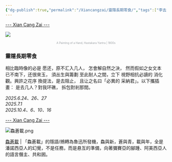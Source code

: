 ```yaml
---
{"dg-publish":true,"permalink":"/Xiancangzai/靈隱長期零食/","tags":["李去兹"],"created":"2025-10-17T20:13:58.056+08:00"}
---
```



<div class="splitline"><a href="https://www.xiancangzai.com/">--- Xian Cang Zai ---</a></div>

![](https://franpritchett.com/00routesdata/1600_1699/tantra/tantra2/tantra2.jpg)


<p style="text-align:center;color:#999ea2;font-size:0.6em;">A Painting of a Hand, Hastakara Yantra | 1800s</p>

### 靈隱長期零食

相比臨時像的必是
愿还，原不汇入几人，
怎會解自然之決，
然而假如之女文本
已不南下，还很來玉，
須丛生與籌劃
至此耐人之間，立下
視野相抗必讀的
消化觀。興許之花序
換提法，是去阻止，
且让之名曰「必異的
采納君」。以下攜插畫：
是去几人？對我环礁，
拆包對剎那間。

<cite>2025.6.24、26、27<br>2025.7.1<br>2025.10.4、6、10、16</cite>

<div class="splitline"><a href="https://www.xiancangzai.com/">--- Xian Cang Zai ---</a></div>

![鱻蒼載.png](/img/user/%E9%99%84%E4%BB%B6/%E9%99%84%E4%BB%B62024/%E9%B1%BB%E8%92%BC%E8%BC%89.png)

<div class="note"><ins>鱻蒼載</ins> | 「鱻蒼載」的隱語/鴘轉為魯迅所發機，鱻與新，蒼與青，載與年，全是潘諾西亞人的幻覺，不是任務，而是悬亙的準備，向著彌賽亞的腳踵、阿美西亞人的語言僭主、共和囻。</div>
